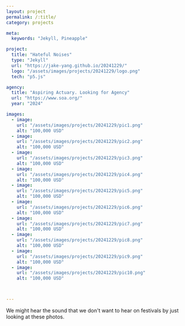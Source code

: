 ```yaml
---
layout: project
permalink: /:title/
category: projects

meta:
  keywords: "Jekyll, Pineapple"

project:
  title: "Hateful Noises"
  type: "Jekyll"
  url: "https://jake-yang.github.io/20241229/"
  logo: "/assets/images/projects/20241229/logo.png"
  tech: "p5.js"

agency:
  title: "Aspiring Actuary. Looking for Agency"
  url: "https://www.soa.org/"
  year: "2024"

images:
  - image:
    url: "/assets/images/projects/20241229/pic1.png"
    alt: "100,000 USD"
  - image:
    url: "/assets/images/projects/20241229/pic2.png"
    alt: "100,000 USD"
  - image:
    url: "/assets/images/projects/20241229/pic3.png"
    alt: "100,000 USD"
  - image:
    url: "/assets/images/projects/20241229/pic4.png"
    alt: "100,000 USD"
  - image:
    url: "/assets/images/projects/20241229/pic5.png"
    alt: "100,000 USD"
  - image:
    url: "/assets/images/projects/20241229/pic6.png"
    alt: "100,000 USD"
  - image:
    url: "/assets/images/projects/20241229/pic7.png"
    alt: "100,000 USD"
  - image:
    url: "/assets/images/projects/20241229/pic8.png"
    alt: "100,000 USD"
  - image:
    url: "/assets/images/projects/20241229/pic9.png"
    alt: "100,000 USD"
  - image:
    url: "/assets/images/projects/20241229/pic10.png"
    alt: "100,000 USD"



---
```


We might hear the sound that we don't want to hear on festivals by just looking at these photos.


